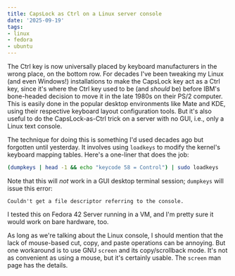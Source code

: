 ```yaml
---
title: CapsLock as Ctrl on a Linux server console
date: '2025-09-19'
tags:
- linux
- fedora
- ubuntu
---
```


The Ctrl key is now universally placed by keyboard manufacturers in the
wrong place, on the bottom row.  For decades I've been tweaking my Linux
(and even Windows!) installations to make the CapsLock key act as a Ctrl key, since it's
where the Ctrl key used to be (and *should* be) before IBM's bone-headed decision to move
it in the late 1980s on their PS/2 computer.  This is easily done in the popular desktop environments
like Mate and KDE, using their respective keyboard layout configuration tools.
But it's also useful to do the CapsLock-as-Ctrl trick on a server with no GUI,
i.e., only a Linux text console.
<!--more-->

The technique for doing this is something I'd used decades ago but forgotten
until yesterday.  It involves using `loadkeys` to modify the kernel's keyboard mapping tables.
Here's a one-liner that does the job:

```bash
(dumpkeys | head -1 && echo "keycode 58 = Control") | sudo loadkeys
```

Note that this will *not* work in a GUI desktop terminal session; `dumpkeys`
will issue this error:

```
Couldn't get a file descriptor referring to the console.
```

I tested this on Fedora 42 Server running in a VM, and I'm pretty sure
it would work on bare hardware, too.

As long as we're talking about the Linux console, I should mention that
the lack of mouse-based cut, copy, and paste operations can be annoying.  But one
workaround is to use GNU `screen` and its copy/scrollback mode.  It's not
as convenient as using a mouse, but it's certainly usable. The `screen` man page
has the details.
